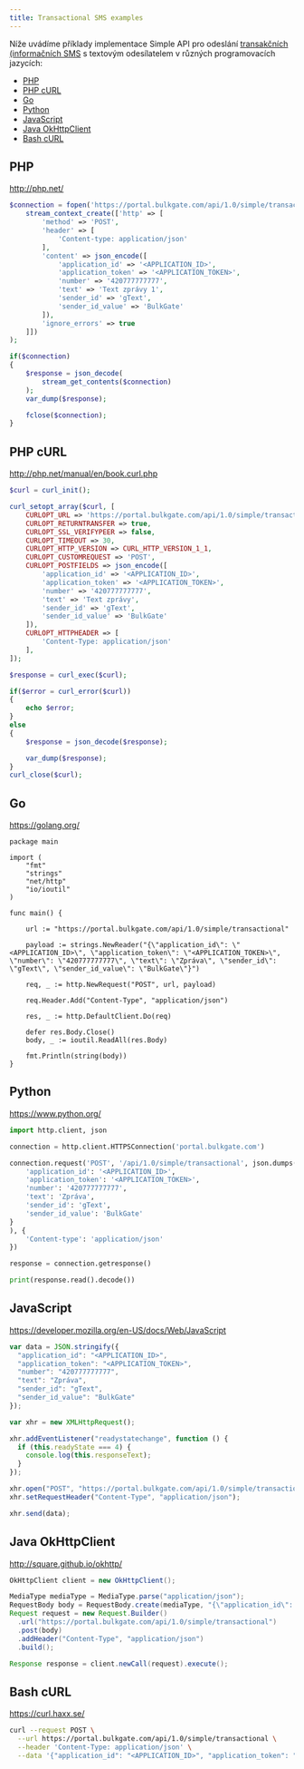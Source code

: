 ```yaml
---
title: Transactional SMS examples
---
```


Níže uvádíme příklady implementace Simple API pro odeslání [transakčních (informačních SMS](difference-promotional-transactional-sms.md#transakČnÍ-sms) s textovým odesílatelem v různých programovacích jazycích:
 - [PHP](#php)
 - [PHP cURL](#php-curl)
 - [Go](#go)
 - [Python](#python)
 - [JavaScript](#javascript)
 - [Java OkHttpClient](#java-okhttpclient)
 - [Bash cURL](#bash-curl)

## PHP
http://php.net/
``` php
$connection = fopen('https://portal.bulkgate.com/api/1.0/simple/transactional', 'r', false,
    stream_context_create(['http' => [
        'method' => 'POST',
        'header' => [
            'Content-type: application/json'
        ],
        'content' => json_encode([
            'application_id' => '<APPLICATION_ID>',
            'application_token' => '<APPLICATION_TOKEN>',
            'number' => '420777777777',
            'text' => 'Text zprávy 1',
            'sender_id' => 'gText',
            'sender_id_value' => 'BulkGate'
        ]),
        'ignore_errors' => true
    ]])
);

if($connection)
{
    $response = json_decode(
        stream_get_contents($connection)
    );
    var_dump($response);

    fclose($connection);
}
```

## PHP cURL 
http://php.net/manual/en/book.curl.php
``` php
$curl = curl_init();

curl_setopt_array($curl, [
    CURLOPT_URL => 'https://portal.bulkgate.com/api/1.0/simple/transactional',
    CURLOPT_RETURNTRANSFER => true,
    CURLOPT_SSL_VERIFYPEER => false,
    CURLOPT_TIMEOUT => 30,
    CURLOPT_HTTP_VERSION => CURL_HTTP_VERSION_1_1,
    CURLOPT_CUSTOMREQUEST => 'POST',
    CURLOPT_POSTFIELDS => json_encode([
        'application_id' => '<APPLICATION_ID>',
        'application_token' => '<APPLICATION_TOKEN>',
        'number' => '420777777777',
        'text' => 'Text zprávy',
        'sender_id' => 'gText',
        'sender_id_value' => 'BulkGate'
    ]),
    CURLOPT_HTTPHEADER => [
        'Content-Type: application/json'
    ],
]);

$response = curl_exec($curl);

if($error = curl_error($curl))
{
    echo $error;
}
else
{
    $response = json_decode($response);

    var_dump($response);
}
curl_close($curl);
```

## Go
https://golang.org/
``` golang
package main

import (
	"fmt"
	"strings"
	"net/http"
	"io/ioutil"
)

func main() {

	url := "https://portal.bulkgate.com/api/1.0/simple/transactional"

	payload := strings.NewReader("{\"application_id\": \"<APPLICATION_ID>\", \"application_token\": \"<APPLICATION_TOKEN>\", \"number\": \"420777777777\", \"text\": \"Zpráva\", \"sender_id\": \"gText\", \"sender_id_value\": \"BulkGate\"}")

	req, _ := http.NewRequest("POST", url, payload)

	req.Header.Add("Content-Type", "application/json")

	res, _ := http.DefaultClient.Do(req)

	defer res.Body.Close()
	body, _ := ioutil.ReadAll(res.Body)

	fmt.Println(string(body))
}
```

## Python
https://www.python.org/
``` Python
import http.client, json

connection = http.client.HTTPSConnection('portal.bulkgate.com')

connection.request('POST', '/api/1.0/simple/transactional', json.dumps({
    'application_id': '<APPLICATION_ID>',
    'application_token': '<APPLICATION_TOKEN>',
    'number': '420777777777',
    'text': 'Zpráva',
    'sender_id': 'gText',
    'sender_id_value': 'BulkGate'
}
), {
    'Content-type': 'application/json'
})

response = connection.getresponse()

print(response.read().decode())
```

## JavaScript
https://developer.mozilla.org/en-US/docs/Web/JavaScript
``` JavaScript
var data = JSON.stringify({
  "application_id": "<APPLICATION_ID>",
  "application_token": "<APPLICATION_TOKEN>",
  "number": "420777777777",
  "text": "Zpráva",
  "sender_id": "gText",
  "sender_id_value": "BulkGate"
});

var xhr = new XMLHttpRequest();

xhr.addEventListener("readystatechange", function () {
  if (this.readyState === 4) {
    console.log(this.responseText);
  }
});

xhr.open("POST", "https://portal.bulkgate.com/api/1.0/simple/transactional");
xhr.setRequestHeader("Content-Type", "application/json");

xhr.send(data);
```

## Java OkHttpClient
http://square.github.io/okhttp/
``` Java
OkHttpClient client = new OkHttpClient();

MediaType mediaType = MediaType.parse("application/json");
RequestBody body = RequestBody.create(mediaType, "{\"application_id\": \"<APPLICATION_ID>\", \"application_token\": \"<APPLICATION_TOKEN>\", \"number\": \"420777777777\", \"text\": \"Zpráva\", \"sender_id\": \"gText\", \"sender_id_value\": \"BulkGate\"}");
Request request = new Request.Builder()
  .url("https://portal.bulkgate.com/api/1.0/simple/transactional")
  .post(body)
  .addHeader("Content-Type", "application/json")
  .build();

Response response = client.newCall(request).execute();
```

## Bash cURL
https://curl.haxx.se/
``` bash
curl --request POST \
  --url https://portal.bulkgate.com/api/1.0/simple/transactional \
  --header 'Content-Type: application/json' \
  --data '{"application_id": "<APPLICATION_ID>", "application_token": "<APPLICATION_TOKEN>", "number": "420777777777", "text": "Zpráva", "sender_id": "gText", "sender_id_value": "BulkGate"}'
```
